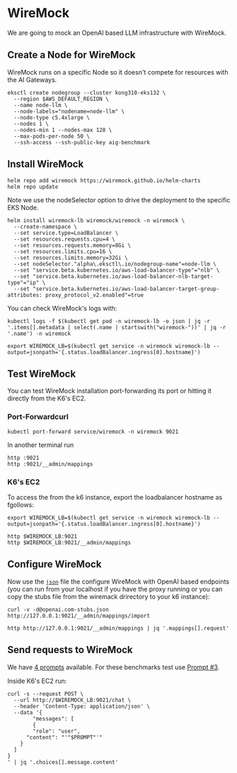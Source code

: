 # WireMock

We are going to mock an OpenAI based LLM infrastructure with WireMock.


## Create a Node for WireMock

WireMock runs on a specific Node so it doesn't compete for resources with the AI Gateways.

```
eksctl create nodegroup --cluster kong310-eks132 \
  --region $AWS_DEFAULT_REGION \
  --name node-llm \
  --node-labels="nodename=node-llm" \
  --node-type c5.4xlarge \
  --nodes 1 \
  --nodes-min 1 --nodes-max 128 \
  --max-pods-per-node 50 \
  --ssh-access --ssh-public-key aig-benchmark
```


## Install WireMock

```
helm repo add wiremock https://wiremock.github.io/helm-charts
helm repo update
```

Note we use the nodeSelector option to drive the deployment to the specific EKS Node.

```
helm install wiremock-lb wiremock/wiremock -n wiremock \
  --create-namespace \
  --set service.type=LoadBalancer \
  --set resources.requests.cpu=4 \
  --set resources.requests.memory=8Gi \
  --set resources.limits.cpu=16 \
  --set resources.limits.memory=32Gi \
  --set nodeSelector."alpha\.eksctl\.io/nodegroup-name"=node-llm \
  --set "service.beta.kubernetes.io/aws-load-balancer-type"="nlb" \
  --set "service.beta.kubernetes.io/aws-load-balancer-nlb-target-type"="ip" \
  --set "service.beta.kubernetes.io/aws-load-balancer-target-group-attributes: proxy_protocol_v2.enabled"=true
```



You can check WireMock's logs with:
```
kubectl logs -f $(kubectl get pod -n wiremock-lb -o json | jq -r '.items[].metadata | select(.name | startswith("wiremock-"))' | jq -r '.name') -n wiremock
```

```
export WIREMOCK_LB=$(kubectl get service -n wiremock wiremock-lb --output=jsonpath='{.status.loadBalancer.ingress[0].hostname}')
```


## Test WireMock

You can test WireMock installation port-forwarding its port or hitting it directly from the K6's EC2.

### Port-Forwardcurl
```
kubectl port-forward service/wiremock -n wiremock 9021
```

In another terminal run
```
http :9021
http :9021/__admin/mappings
```

### K6's EC2

To access the from the k6 instance, export the loadbalancer hostname as fgollows:
```
export WIREMOCK_LB=$(kubectl get service -n wiremock wiremock-lb --output=jsonpath='{.status.loadBalancer.ingress[0].hostname}')

http $WIREMOCK_LB:9021
http $WIREMOCK_LB:9021/__admin/mappings
```


## Configure WireMock

Now use the [``json``](../wiremock/openai.com-stubs.json) file the configure WireMock with OpenAI based endpoints (you can run from your localhost if you have the proxy running or you can copy the stubs file from the wiremack drirectory to your k6 instance):

```
curl -v -d@openai.com-stubs.json http://127.0.0.1:9021/__admin/mappings/import

http http://127.0.0.1:9021/__admin/mappings | jq '.mappings[].request'
```


## Send requests to WireMock

We have [4 prompts](./prompts.md) available. For these benchmarks test use [Prompt #3](./prompts.md#prompt-3-used-for-the-tests).

Inside K6's EC2 run:
```
curl -s --request POST \
  --url http://$WIREMOCK_LB:9021/chat \
  --header 'Content-Type: application/json' \
  --data '{
        "messages": [
        {
        "role": "user",
      "content": "'"$PROMPT"'"
    }
  ]
}                                   
' | jq '.choices[].message.content'
```
